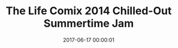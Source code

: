 ---
layout: gallery

date: 2017-06-17 00:00:01

title: The Life Comix 2014 Chilled-Out Summertime Jam

folder: 2014jam
---